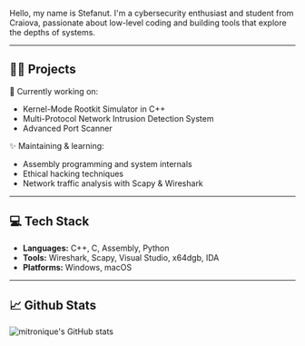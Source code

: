

Hello, my name is Stefanut. I'm a cybersecurity enthusiast and student from Craiova, passionate about low-level coding and building tools that explore the depths of systems.

---

## 👨‍💻 Projects

💼 Currently working on:

- Kernel-Mode Rootkit Simulator in C++  
- Multi-Protocol Network Intrusion Detection System  
- Advanced Port Scanner

✨ Maintaining & learning:

- Assembly programming and system internals  
- Ethical hacking techniques  
- Network traffic analysis with Scapy & Wireshark

---

## 💻 Tech Stack

- **Languages:** C++, C, Assembly, Python  
- **Tools:** Wireshark, Scapy, Visual Studio, x64dgb, IDA
- **Platforms:** Windows, macOS


---

## 📈 Github Stats

![mitronique's GitHub stats](https://github-readme-stats.vercel.app/api?username=mitronique&show_icons=true&theme=radical)
